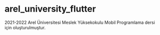 # arel_university_flutter
2021-2022 Arel Üniversitesi Meslek Yüksekokulu Mobil Programlama dersi için oluşturulmuştur.
